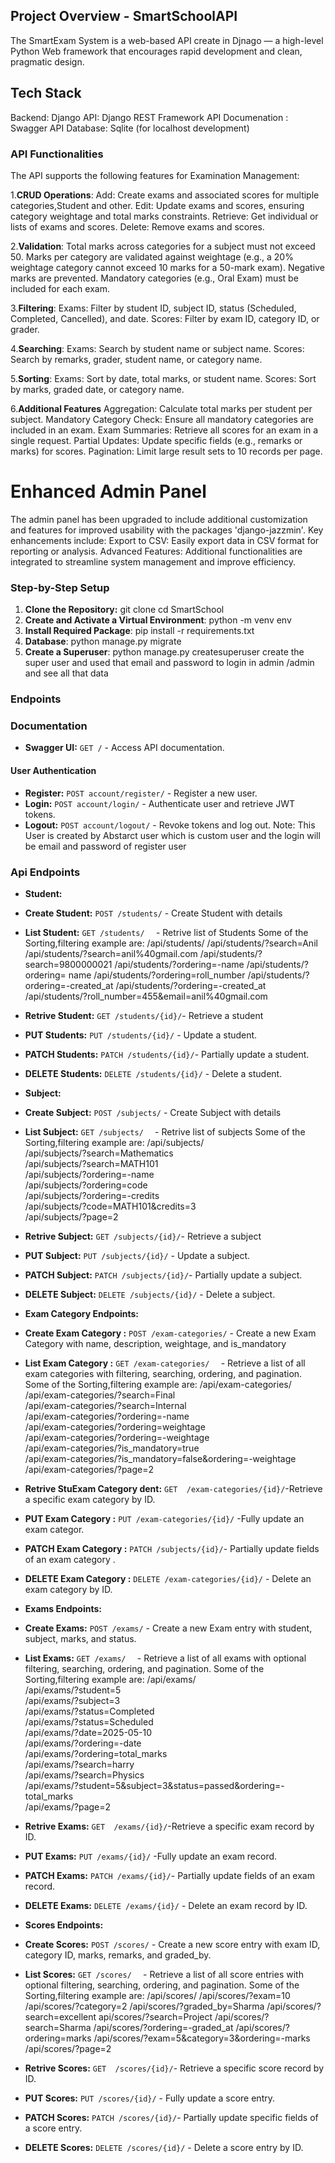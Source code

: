 ## Project Overview - SmartSchoolAPI
The SmartExam System is a web-based API create in Djnago — a high-level Python Web framework that encourages rapid development and clean, pragmatic design.
## Tech Stack 
Backend: Django
API: Django REST Framework
API Documenation : Swagger API 
Database: Sqlite (for localhost development)




### API Functionalities
The API supports the following features for Examination Management:

1.**CRUD Operations**:
Add: Create exams and associated scores for multiple categories,Student and other.
Edit: Update exams and scores, ensuring category weightage and total marks constraints.
Retrieve: Get individual or lists of exams and scores.
Delete: Remove exams and scores.

2.**Validation**:
Total marks across categories for a subject must not exceed 50.
Marks per category are validated against weightage (e.g., a 20% weightage category cannot exceed 10 marks for a 50-mark exam).
Negative marks are prevented.
Mandatory categories (e.g., Oral Exam) must be included for each exam.

3.**Filtering**:
Exams: Filter by student ID, subject ID, status (Scheduled, Completed, Cancelled), and date.
Scores: Filter by exam ID, category ID, or grader.

4.**Searching**:
Exams: Search by student name or subject name.
Scores: Search by remarks, grader, student name, or category name.

5.**Sorting**:
Exams: Sort by date, total marks, or student name.
Scores: Sort by marks, graded date, or category name.

6.**Additional Features**
Aggregation: Calculate total marks per student per subject.
Mandatory Category Check: Ensure all mandatory categories are included in an exam.
Exam Summaries: Retrieve all scores for an exam in a single request.
Partial Updates: Update specific fields (e.g., remarks or marks) for scores.
Pagination: Limit large result sets to 10 records per page.

# Enhanced Admin Panel
The admin panel has been upgraded to include additional customization and features for improved usability with the packages 'django-jazzmin'. Key enhancements include:
Export to CSV: Easily export data in CSV format for reporting or analysis.
Advanced Features: Additional functionalities are integrated to streamline system management and improve efficiency.


### Step-by-Step Setup
1. **Clone the Repository:**
git clone 
cd SmartSchool
2.  **Create and Activate a Virtual Environment**:
python -m venv env
3.  **Install Required Package**:
pip install -r requirements.txt
4. **Database**:
python manage.py migrate
5. **Create a Superuser**:
python manage.py createsuperuser
create the super user and used that email and password to login in admin /admin
and see all that data 

### Endpoints

### Documentation
- **Swagger UI:** `GET /` - Access API documentation.


#### User Authentication
- **Register:** `POST account/register/` - Register a new user.
- **Login:** `POST account/login/` - Authenticate user and retrieve JWT tokens.
- **Logout:** `POST account/logout/` - Revoke tokens and log out.
Note: This User is created by Abstarct user which is custom user and the login will be email and password of register user 


### Api Endpoints

- **Student:**
-  **Create Student:** ` POST /students/ ` - Create Student with details
- **List Student:** `GET /students/  ` - Retrive list of Students
Some of the Sorting,filtering example are:
/api/students/
/api/students/?search=Anil
/api/students/?search=anil%40gmail.com
/api/students/?search=9800000021
/api/students/?ordering=-name
/api/students/?ordering= name
/api/students/?ordering=roll_number
/api/students/?ordering=-created_at
/api/students/?ordering=-created_at
/api/students/?roll_number=455&email=anil%40gmail.com
- **Retrive Student:** `GET /students/{id}/`- Retrieve a student
- **PUT Students:** `PUT /students/{id}/` - Update a student.
- **PATCH Students:** `PATCH /students/{id}/`- Partially update a student.
- **DELETE Students:** `DELETE /students/{id}/` - Delete a student.


- **Subject:**
-  **Create Subject:** ` POST /subjects/ ` - Create Subject with details
- **List Subject:** `GET /subjects/  ` - Retrive list of subjects
Some of the Sorting,filtering example are:
/api/subjects/  
/api/subjects/?search=Mathematics  
/api/subjects/?search=MATH101  
/api/subjects/?ordering=-name  
/api/subjects/?ordering=code  
/api/subjects/?ordering=-credits  
/api/subjects/?code=MATH101&credits=3  
/api/subjects/?page=2  
- **Retrive Subject:** `GET /subjects/{id}/`- Retrieve a subject
- **PUT Subject:** `PUT /subjects/{id}/` - Update a subject.
- **PATCH Subject:** `PATCH /subjects/{id}/`- Partially update a subject.
- **DELETE Subject:** `DELETE /subjects/{id}/` - Delete a subject.



- **Exam Category Endpoints:**
-  **Create Exam Category :** ` POST /exam-categories/ ` - Create a new Exam Category with name, description, weightage, and is_mandatory
- **List Exam Category :** `GET /exam-categories/  ` - Retrieve a list of all exam categories with filtering, searching, ordering, and pagination.
Some of the Sorting,filtering example are:
/api/exam-categories/  
/api/exam-categories/?search=Final  
/api/exam-categories/?search=Internal  
/api/exam-categories/?ordering=-name  
/api/exam-categories/?ordering=weightage  
/api/exam-categories/?ordering=-weightage  
/api/exam-categories/?is_mandatory=true  
/api/exam-categories/?is_mandatory=false&ordering=-weightage  
/api/exam-categories/?page=2

- **Retrive StuExam Category dent:** `GET  /exam-categories/{id}/`-Retrieve a specific exam category by ID.
- **PUT Exam Category :** `PUT /exam-categories/{id}/` -Fully update an exam categor.
- **PATCH Exam Category :** `PATCH /subjects/{id}/`- Partially update fields of an exam category .
- **DELETE Exam Category :** `DELETE /exam-categories/{id}/` - Delete an exam category by ID.



- **Exams Endpoints:**
-  **Create Exams:** ` POST /exams/ ` - Create a new Exam entry with student, subject, marks, and status.
- **List Exams:** `GET /exams/  ` - Retrieve a list of all exams with optional filtering, searching, ordering, and pagination.
Some of the Sorting,filtering example are:
/api/exams/  
/api/exams/?student=5  
/api/exams/?subject=3  
/api/exams/?status=Completed  
/api/exams/?status=Scheduled  
/api/exams/?date=2025-05-10  
/api/exams/?ordering=-date  
/api/exams/?ordering=total_marks  
/api/exams/?search=harry  
/api/exams/?search=Physics  
/api/exams/?student=5&subject=3&status=passed&ordering=-total_marks  
/api/exams/?page=2


- **Retrive Exams:** `GET  /exams/{id}/`-Retrieve a specific exam record by ID.
- **PUT Exams:** `PUT /exams/{id}/` -Fully update an exam record.
- **PATCH Exams:** `PATCH /exams/{id}/`- Partially update fields of an exam record.
- **DELETE Exams:** `DELETE /exams/{id}/` - Delete an exam record by ID.



- **Scores Endpoints:**
-  **Create Scores:** ` POST /scores/ ` - Create a new score entry with exam ID, category ID, marks, remarks, and graded_by.
- **List Scores:** `GET /scores/  ` - Retrieve a list of all score entries with optional filtering, searching, ordering, and pagination.
Some of the Sorting,filtering example are:
/api/scores/
/api/scores/?exam=10
/api/scores/?category=2
/api/scores/?graded_by=Sharma
/api/scores/?search=excellent
api/scores/?search=Project
/api/scores/?search=Sharma
/api/scores/?ordering=-graded_at
/api/scores/?ordering=marks
/api/scores/?exam=5&category=3&ordering=-marks
/api/scores/?page=2

- **Retrive Scores:** `GET  /scores/{id}/`- Retrieve a specific score record by ID.
- **PUT Scores:** `PUT /scores/{id}/` - Fully update a score entry.
- **PATCH Scores:** `PATCH /scores/{id}/`- Partially update specific fields of a score entry.
- **DELETE Scores:** `DELETE /scores/{id}/` - Delete a score entry by ID.










